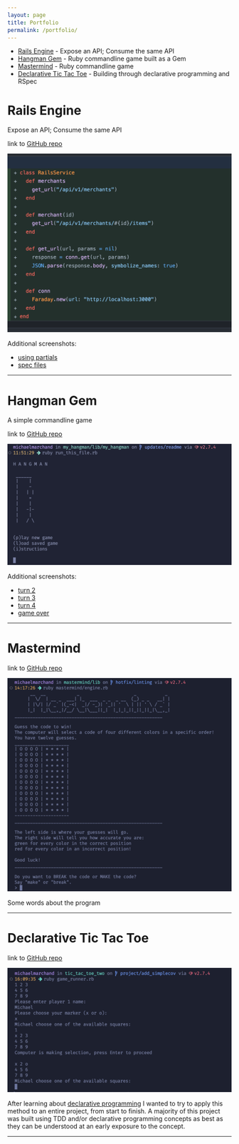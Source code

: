 ```yaml
---
layout: page
title: Portfolio
permalink: /portfolio/
---
```

- [Rails Engine](#rails-engine) - Expose an API; Consume the same API
- [Hangman Gem](#hangman-gem) - Ruby commandline game built as a Gem
- [Mastermind](#mastermind) - Ruby commandline game
- [Declarative Tic Tac Toe](#declarative-tic-tac-toe) - Building through declarative programming and RSpec

# Rails Engine
Expose an API; Consume the same API

link to [GitHub repo](https://github.com/MarchandMD/rails_engine_fe-1)

![image1](/assets/images/portfolio_screenshots/rails_engine/rails_engine_1.png)

Additional screenshots:
- [using partials](/assets/images/portfolio_screenshots/rails_engine/rails_engine_2.png)
- [spec files](/assets/images/portfolio_screenshots/rails_engine/rails_engine_3.png)


---
# Hangman Gem
A simple commandline game

link to [GitHub repo](https://github.com/MarchandMD/my_hangman)

![turn1](/assets/images/portfolio_screenshots/my_hangman/hangman_welcome_screen.png)

Additional screenshots:
- [turn 2](/assets/images/portfolio_screenshots/my_hangman/my_hangman_turn_2.png)
- [turn 3](/assets/images/portfolio_screenshots/my_hangman/my_hangman_turn_3.png)
- [turn 4](/assets/images/portfolio_screenshots/my_hangman/my_hangman_turn_4.png)
- [game over](/assets/images/portfolio_screenshots/my_hangman/my_hangman_game_over.png)

----

# Mastermind

 link to [GitHub repo](https://github.com/MarchandMD/mastermind)

![turn 1](/assets/images/portfolio_screenshots/mastermind/mastermind_welcome_screen.png)

Some words about the program

---
# Declarative Tic Tac Toe

link to [GitHub repo](https://github.com/MarchandMD/declarative_tic_tac_toe)

![turn1](/assets/images/portfolio_screenshots/declarative_tic_tac_toe/declarative_tic_tac_toe.png)

After learning about [declarative programming](https://vimeo.com/131588133) I wanted to try to apply this method to an entire project, from start to finish. A majority of this project was built using TDD and/or declarative programming concepts as best as they can be understood at an early exposure to the concept.

---

